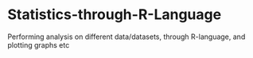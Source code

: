 # Statistics-through-R-Language
Performing analysis on different data/datasets, through R-language, and plotting graphs etc
